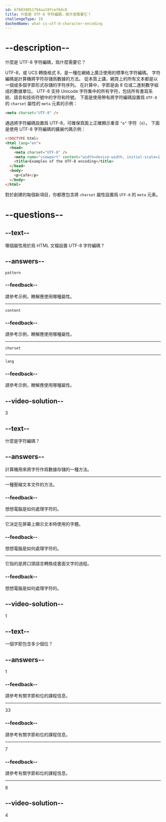 ```yaml
---
id: 670839051794aa19fcef6dc8
title: 什麼是 UTF-8 字符編碼，爲什麼需要它？
challengeType: 19
dashedName: what-is-utf-8-character-encoding
---
```


# --description--

什麼是 UTF-8 字符編碼，爲什麼需要它？

UTF-8，或 UCS 轉換格式 8，是一種在網絡上廣泛使用的標準化字符編碼。 字符編碼是計算機將字符存儲爲數據的方法。 從本質上講，網頁上的所有文本都是以一個或多個字節形式存儲的字符序列。 在計算中，字節是由 8 位或二進制數字組成的數據單位。 UTF-8 支持 Unicode 字符集中的所有字符，包括所有書寫系統、語言和技術符號中的字符和符號。 下面是使用帶有將字符編碼設置爲 `UTF-8` 的 `charset` 屬性的 `meta` 元素的示例：

```html
<meta charset="UTF-8" />
```

通過將字符編碼設置爲 UTF-8，可確保頁面上正確顯示重音 `"e"` 字符（`é`）。 下面是使用 UTF-8 字符編碼的擴展代碼示例：

```html
<!DOCTYPE html>
<html lang="en">
  <head>
    <meta charset="UTF-8" />
    <meta name="viewport" content="width=device-width, initial-scale=1.0" />
    <title>Examples of the UTF-8 encoding</title>
  </head>
  <body>
    <p>Café</p>
  </body>
</html>
```

對於創建的每個新項目，你都應包含將 `charset` 屬性設置爲 `UTF-8` 的 `meta` 元素。

# --questions--

## --text--

哪個屬性用於爲 HTML 文檔設置 UTF-8 字符編碼？

## --answers--

`pattern`

### --feedback--

請參考示例，瞭解應使用哪種屬性。

---

`content`

### --feedback--

請參考示例，瞭解應使用哪種屬性。

---

`charset`

---

`lang`

### --feedback--

請參考示例，瞭解應使用哪種屬性。

## --video-solution--

3

## --text--

什麼是字符編碼？

## --answers--

計算機用來將字符作爲數據存儲的一種方法。

---

一種壓縮文本文件的方法。

### --feedback--

想想電腦是如何處理字符的。

---

它決定在屏幕上顯示文本時使用的字體。

### --feedback--

想想電腦是如何處理字符的。

---

它指的是將口頭語言轉換成書面文字的過程。

### --feedback--

想想電腦是如何處理字符的。

## --video-solution--

1

## --text--

一個字節包含多少個位？

## --answers--

1

### --feedback--

請參考有關字節和位的課程信息。

---

33

### --feedback--

請參考有關字節和位的課程信息。

---

7

### --feedback--

請參考有關字節和位的課程信息。

---

8

## --video-solution--

4
